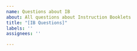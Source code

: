 ```yaml
---
name: Questions about IB
about: All questions about Instruction Booklets
title: "[IB Questions]"
labels: ''
assignees: ''

---
```



